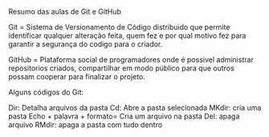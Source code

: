 Resumo das aulas de Git e GitHub 

Git = Sistema de Versionamento de Código distribuido que permite identificar qualquer alteração feita, quem fez e por qual motivo fez para garantir a segurança do codigo para o criador.

GitHub = Plataforma social de programadores onde é possivel administrar repositorios criados, compartilhar em modo público para que outros possam cooperar para finalizar o projeto.

Alguns códigos do Git:

Dir: Detalha arquivos da pasta
Cd: Abre a pasta selecionada
MKdir: cria uma pasta
Echo + palavra + formato= Cria um arquivo na pasta
Del: apaga arquivo
RMdir: apaga a pasta com tudo dentro

